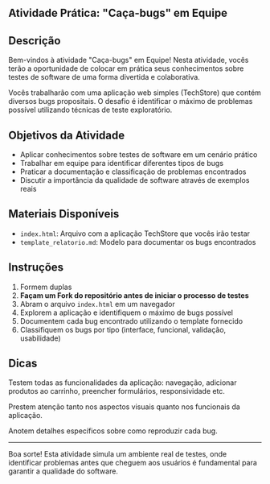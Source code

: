 ## Atividade Prática: "Caça-bugs" em Equipe

## Descrição

Bem-vindos à atividade "Caça-bugs" em Equipe! Nesta atividade, vocês terão a oportunidade de colocar em prática seus conhecimentos sobre testes de software de uma forma divertida e colaborativa.

Vocês trabalharão com uma aplicação web simples (TechStore) que contém diversos bugs propositais. O desafio é identificar o máximo de problemas possível utilizando técnicas de teste exploratório.

## Objetivos da Atividade

- Aplicar conhecimentos sobre testes de software em um cenário prático
- Trabalhar em equipe para identificar diferentes tipos de bugs
- Praticar a documentação e classificação de problemas encontrados
- Discutir a importância da qualidade de software através de exemplos reais

## Materiais Disponíveis

- `index.html`: Arquivo com a aplicação TechStore que vocês irão testar
- `template_relatorio.md`: Modelo para documentar os bugs encontrados

## Instruções

1. Formem duplas
2. **Façam um Fork do repositório antes de iniciar o processo de testes**
3. Abram o arquivo `index.html` em um navegador
4. Explorem a aplicação e identifiquem o máximo de bugs possível
5. Documentem cada bug encontrado utilizando o template fornecido
6. Classifiquem os bugs por tipo (interface, funcional, validação, usabilidade)

## Dicas

Testem todas as funcionalidades da aplicação: navegação, adicionar produtos ao carrinho, preencher formulários, responsividade etc.

Prestem atenção tanto nos aspectos visuais quanto nos funcionais da aplicação.

Anotem detalhes específicos sobre como reproduzir cada bug.

---

Boa sorte! Esta atividade simula um ambiente real de testes, onde identificar problemas antes que cheguem aos usuários é fundamental para garantir a qualidade do software.